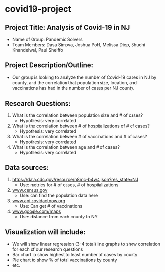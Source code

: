 # covid19-project
## Project Title: Analysis of Covid-19 in NJ
* Name of Group: Pandemic Solvers
* Team Members: Dasa Simova, Joshua Pohl, Melissa Diep, Shuchi Khandelwal, Paul Shelffo


## Project Description/Outline:
* Our group is looking to analyze the number of Covid-19 cases in NJ by county, and the correlation that population size, location, and vaccinations has had in the number of cases per NJ county.

## Research Questions:
1. What is the correlation between population size and # of cases?
    - Hypothesis: very correlated
1. What is the correlation between # of hospitalizations of # of cases?
    - Hypothesis: very correlated
1. What is the correlation between # of vaccinations and # of cases?
    - Hypothesis: very correlated
1. What is the correlation between age and # of cases?
    - Hypothesis: very correlated

## Data sources:
1. https://data.cdc.gov/resource/n8mc-b4w4.json?res_state=NJ
    - Use: metrics for # of cases, # of hospitalizations 
1. www.census.gov
    - Use: can find the population data here      
1. www.api.covidactnow.org
    - Use: Can get # of vaccinations 
1. www.google.com/maps
    - Use: distance from each county to NY
  
## Visualization will include:
* We will show linear regression (3-4 total) line graphs to show correlation for each of our research questions
* Bar chart to show highest to least number of cases by county
* Pie chart to show % of total vaccinations by county
* etc.
  
